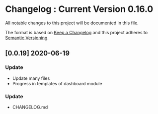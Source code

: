# Changelog : Current Version 0.16.0
All notable changes to this project will be documented in this file.

The format is based on [Keep a Changelog](http://keepachangelog.com/en/1.0.0/)
and this project adheres to [Semantic Versioning](http://semver.org/spec/v2.0.0.html).

## [0.0.19] 2020-06-19
### Update
- Update many files
- Progress in templates of dashboard module

### Update
- CHANGELOG.md

 
